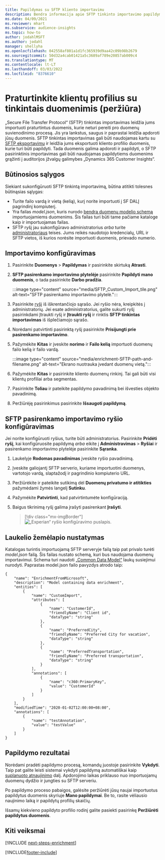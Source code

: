```yaml
---
title: Papildymas su SFTP kliento importavimu
description: Bendra informacija apie SFTP tinkinto importavimo papildymą.
ms.date: 04/09/2021
ms.reviewer: mhart
ms.subservice: audience-insights
ms.topic: how-to
author: jodahlMSFT
ms.author: jodahl
manager: shellyha
ms.openlocfilehash: 042558af801a1d1fc365939d9aa42c09b98b2679
ms.sourcegitcommit: 50d32a4cab01421a5c3689af789e20857ab009c4
ms.translationtype: MT
ms.contentlocale: lt-LT
ms.lasthandoff: 03/03/2022
ms.locfileid: "8376610"
---
```

# <a name="enrich-customer-profiles-with-custom-data-preview"></a>Praturtinkite klientų profilius su tinkintais duomenimis (peržiūra)

„Secure File Transfer Protocol“ (SFTP) tinkintas importavimas leidžia jums importuoti praturtintus duomenis, kurie neturi pereiti pro duomenų suvienodinimo procesą. Jis yra lankstus, saugus ir paprastai leidžia apdoroti jūsų duomenis. SFTP tinkintas importavimas gali būti naudojamas kartu su [SFTP eksportavimu](export-sftp.md) ir leidžia jums eksportuoti kliento profilio duomenis, kurie turi būti papildyti. Tada duomenis galima apdoroti ir papildyti, o SFTP pasirinktinis importavimas gali būti naudojamas papildytiems duomenims grąžinti į auditorijos įžvalgų galimybes „Dynamics 365 Customer Insights“.

## <a name="prerequisites"></a>Būtinosios sąlygos

Siekiant sukonfigūruoti SFTP tinkintą importavimą, būtina atitikti tolesnes būtinąsias sąlygas:

- Turite failo vardą ir vietą (kelią), kurį norite importuoti į SF DALĮ pagrindinį kompiuterį.
- Yra failas *model.json*, kuris nurodo [bendrą duomenų modelio schemą](/common-data-model/) importuojamiems duomenims. Šis failas turi būti tame pačiame kataloge kaip ir importuojamas failas.
- SFTP ryšį jau sukonfigūravo administratorius *arba* turite [administratoriaus](permissions.md#admin) teises. Jums reikės naudotojo kredencialų, URL ir SFTP vietos, iš kurios norėsite importuoti duomenis, prievado numerio.


## <a name="configure-the-import"></a>Importavimo konfigūravimas

1. Pasirinkite **Duomenys** > **Papildymas** ir pasirinkite skirtuką **Atrasti**.

1. **SFTP pasirenkamo importavimo plytelėje** pasirinkite **Papildyti mano duomenis**, o tada pasirinkite **Darbo pradžia**.

   :::image type="content" source="media/SFTP_Custom_Import_tile.png" alt-text="SFTP pasirenkamo importavimo plytelė.":::

1. Pasirinkite [ryšį](connections.md) iš iškrentančiojo sąrašo. Jei ryšio nėra, kreipkitės į administratorių. Jei esate administratorius, galite sukurti ryšį pasirinkdami Įtraukti ryšį ir **Įtraukti ryšį** ir rinktis **SFTP tinkintas importavimas** iš išplečiamojo sąrašo.

1. Norėdami patvirtinti pasirinktą ryšį pasirinkite **Prisijungti prie pasirenkamo importavimo**.

1.  Pažymėkite **Kitas** ir įveskite **norimo** ir **Failo kelią** importuoti duomenų failo kelią ir failo vardą.

    :::image type="content" source="media/enrichment-SFTP-path-and-filename.png" alt-text="Ekrano nuotrauka įvedant duomenų vietą.":::

1. Pažymėkite **Kitas** ir pasirinkite kliento duomenų rinkinį. Tai gali būti visi klientų profiliai arba segmentas.

1. Pasirinkite **Toliau** ir pateikite papildymo pavadinimą bei išvesties objekto pavadinimą. 

1. Peržiūrėję pasirinkimus pasirinkite **Išsaugoti papildymą**.

## <a name="configure-the-connection-for-sftp-custom-import"></a>SFTP pasirenkamo importavimo ryšio konfigūravimas 

Jei norite konfigūruoti ryšius, turite būti administratorius. Pasirinkite **Pridėti ryšį**, kai konfigūruosite papildymą *arba* eikite į **Administravimas** > **Ryšiai** ir pasirenkamo importavimo plytelėje pasirinkite **Sąranka**.

1. Laukelyje **Rodomas pavadinimas** įveskite ryšio pavadinimą.

1. Įveskite galiojantį SFTP serverio, kuriame importuotini duomenys, vartotojo vardą, slaptažodį ir pagrindinio kompiuterio URL.

1. Peržiūrėkite ir pateikite sutikimą dėl **Duomenų privatumo ir atitikties** pažymėdami žymės langelį **Sutinku**.

1. Pažymėkite **Patvirtinti**, kad patvirtintumėte konfigūraciją.

1. Baigus tikrinimą ryšį galima įrašyti pasirenkant **Įrašyti**.

   > [!div class="mx-imgBorder"]
   > ![„Experian“ ryšio konfigūravimo puslapis.](media/enrichment-SFTP-connection.png "„Experian“ ryšio konfigūravimo puslapis")


## <a name="defining-field-mappings"></a>Laukelio žemėlapio nustatymas 

Katalogas turintis importuojamą SFTP serveryje failą taip pat privalo turėti *model.json* failą. Šis failas nustato schemą, kuri bus naudojama duomenų importavimui. Schema turi naudoti [„Common Data Model“](/common-data-model/) laukų susiejimui nurodyti. Paprastas model.json failo pavyzdys atrodo taip:

```
{
    "name": "EnrichmentFromMicrosoft",
    "description": "Model containing data enrichment",
    "entities": [
        {
            "name": "CustomImport",
            "attributes": [
                {
                    "name": "CustomerId",
                    "friendlyName": "Client id",
                    "dataType": "string"
                },
                {
                    "name": "PreferredCity",
                    "friendlyName": "Preferred City for vacation",
                    "dataType": "string"
                },
                {
                    "name": "PreferredTransportation",
                    "friendlyName": "Preferred transportation",
                    "dataType": "string"
                }
            ],
            "annotations": [
                {
                    "name": "c360:PrimaryKey",
                    "value": "CustomerId"
                }
            ]
        }
    ],
    "modifiedTime": "2020-01-02T12:00:00+08:00",
    "annotations": [
        {
            "name": "testAnnotation",
            "value": "testValue"
        }
    ]
}
```

## <a name="enrichment-results"></a>Papildymo rezultatai

Norėdami pradėti papildymo procesą, komandų juostoje pasirinkite **Vykdyti**. Taip pat galite leisti sistemai vykdyti papildymą automatiškai kaip [suplanuoto atnaujinimo](system.md#schedule-tab) dalį. Apdorojimo laikas priklauso nuo importuojamų duomenų dydžio ir jungties su SFTP serveriu.

Po papildymo proceso pabaigos, galėsite peržiūrėti jūsų naujai importuotus papildytus duomenis skyriuje **Mano papildymai**. Be to, rasite vėliausio naujinimo laiką ir papildytų profilių skaičių.

Išsamų kiekvieno papildyto profilio rodinį galite pasiekti pasirinkę **Peržiūrėti papildytus duomenis**.

## <a name="next-steps"></a>Kiti veiksmai

[!INCLUDE [next-steps-enrichment](../includes/next-steps-enrichment.md)]

[!INCLUDE[footer-include](../includes/footer-banner.md)]
